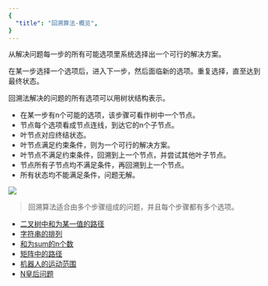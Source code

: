 ```yaml
---
{
  "title": "回溯算法-概览",
}
---
```


从解决问题每一步的所有可能选项里系统选择出一个可行的解决方案。

在某一步选择一个选项后，进入下一步，然后面临新的选项。重复选择，直至达到最终状态。

回溯法解决的问题的所有选项可以用树状结构表示。

- 在某一步有n个可能的选项，该步骤可看作树中一个节点。
- 节点每个选项看成节点连线，到达它的n个子节点。
- 叶节点对应终结状态。
- 叶节点满足约束条件，则为一个可行的解决方案。
- 叶节点不满足约束条件，回溯到上一个节点，并尝试其他叶子节点。
- 节点所有子节点均不满足条件，再回溯到上一个节点。
- 所有状态均不能满足条件，问题无解。

![](https://p1-jj.byteimg.com/tos-cn-i-t2oaga2asx/gold-user-assets/2019/8/20/16cac354abee3f00~tplv-t2oaga2asx-zoom-in-crop-mark:1304:0:0:0.awebp)

> 回溯算法适合由多个步骤组成的问题，并且每个步骤都有多个选项。

- [二叉树中和为某一值的路径](/docs/algorithm/%E5%9B%9E%E6%BA%AF%E7%AE%97%E6%B3%95/%E4%BA%8C%E5%8F%89%E6%A0%91%E4%B8%AD%E5%92%8C%E4%B8%BA%E6%9F%90%E4%B8%80%E5%80%BC%E7%9A%84%E8%B7%AF%E5%BE%84.html)
- [字符串的排列](/docs/algorithm/%E5%9B%9E%E6%BA%AF%E7%AE%97%E6%B3%95/%E5%AD%97%E7%AC%A6%E4%B8%B2%E7%9A%84%E6%8E%92%E5%88%97.html)
- [和为sum的n个数](/docs/algorithm/%E5%9B%9E%E6%BA%AF%E7%AE%97%E6%B3%95/%E5%92%8C%E4%B8%BAsum%E7%9A%84n%E4%B8%AA%E6%95%B0.html)
- [矩阵中的路径](/docs/algorithm/%E5%9B%9E%E6%BA%AF%E7%AE%97%E6%B3%95/%E7%9F%A9%E9%98%B5%E4%B8%AD%E7%9A%84%E8%B7%AF%E5%BE%84.html)
- [机器人的运动范围](/docs/algorithm/%E5%9B%9E%E6%BA%AF%E7%AE%97%E6%B3%95/%E6%9C%BA%E5%99%A8%E4%BA%BA%E7%9A%84%E8%BF%90%E5%8A%A8%E8%8C%83%E5%9B%B4.html)
- [N皇后问题](/docs/algorithm/%E5%9B%9E%E6%BA%AF%E7%AE%97%E6%B3%95/N%E7%9A%87%E5%90%8E%E9%97%AE%E9%A2%98.html)